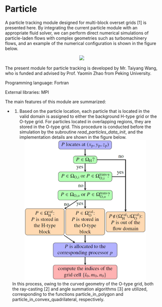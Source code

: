 # Particle

A particle tracking module designed for multi-block overset grids [1] is presented here. By integrating the current particle module with an appropriate fluid solver, we can perform direct numerical simulations of particle-laden flows with complex geometries such as turbomachinery flows, and an example of the numerical configuration is shown in the figure below.

<div align=center><img width="800" src="./images/fig1.png"/></div>

The present module for particle tracking is developed by Mr. Taiyang Wang, who is funded and advised by Prof. Yaomin Zhao from Peking University.

Programming language: Fortran

External libraries: MPI


The main features of this module are summarized:
- 1. Based on the particle location, each particle that is located in the valid domain is assigned to either the background H-type grid or the O-type grid. For particles located in overlapping regions, they are stored in the O-type grid. This procedure is conducted before the simulation by the subroutine *read_particles_data_init*, and the implementation details are shown in the figure below.
   <div align=center><img width="400" src="./images/fig2.png"/></div>
   In this process, owing to the curved geometry of the O-type grid, both the ray-casting [2] and angle summation algorithms [3] are utilized, corresponding to the functions particle_in_polygon and particle_in_convex_quadrilateral, respectively.
